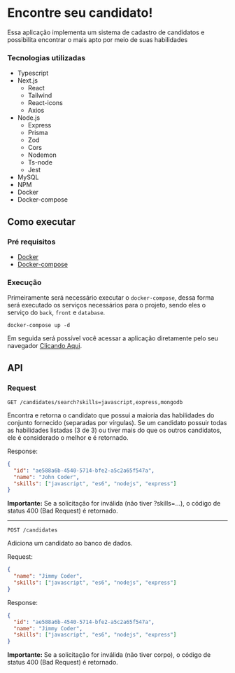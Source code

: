 # Encontre seu candidato!

Essa aplicação implementa um sistema de cadastro de candidatos e possibilita encontrar o mais apto por meio de suas habilidades

### Tecnologias utilizadas

- Typescript
- Next.js
  - React
  - Tailwind
  - React-icons
  - Axios
- Node.js
  - Express
  - Prisma
  - Zod
  - Cors
  - Nodemon
  - Ts-node
  - Jest
- MySQL
- NPM
- Docker
- Docker-compose

## Como executar

### Pré requisitos

- [Docker](https://www.docker.com/)
- [Docker-compose](https://docs.docker.com/compose/)

### Execução

Primeiramente será necessário executar o `docker-compose`, dessa forma será executado os serviços necessários para o projeto, sendo eles o serviço do `back`, `front` e `database`.

    docker-compose up -d

Em seguida será possível você acessar a aplicação diretamente pelo seu navegador [Clicando Aqui](http://localhost:3000/).

## API

### Request

`GET /candidates/search?skills=javascript,express,mongodb`

Encontra e retorna o candidato que possui a maioria das habilidades do conjunto fornecido (separadas por vírgulas). Se um candidato possuir todas as habilidades listadas (3 de 3) ou tiver mais do que os outros candidatos, ele é considerado o melhor e é retornado.

Response:

```json
{
  "id": "ae588a6b-4540-5714-bfe2-a5c2a65f547a",
  "name": "John Coder",
  "skills": ["javascript", "es6", "nodejs", "express"]
}
```

**Importante:** Se a solicitação for inválida (não tiver ?skills=...), o código de status 400 (Bad Request) é retornado.

---

`POST /candidates`

Adiciona um candidato ao banco de dados.

Request:

```json
{
  "name": "Jimmy Coder",
  "skills": ["javascript", "es6", "nodejs", "express"]
}
```

Response:

```json
{
  "id": "ae588a6b-4540-5714-bfe2-a5c2a65f547a",
  "name": "Jimmy Coder",
  "skills": ["javascript", "es6", "nodejs", "express"]
}
```

**Importante:** Se a solicitação for inválida (não tiver corpo), o código de status 400 (Bad Request) é retornado.
